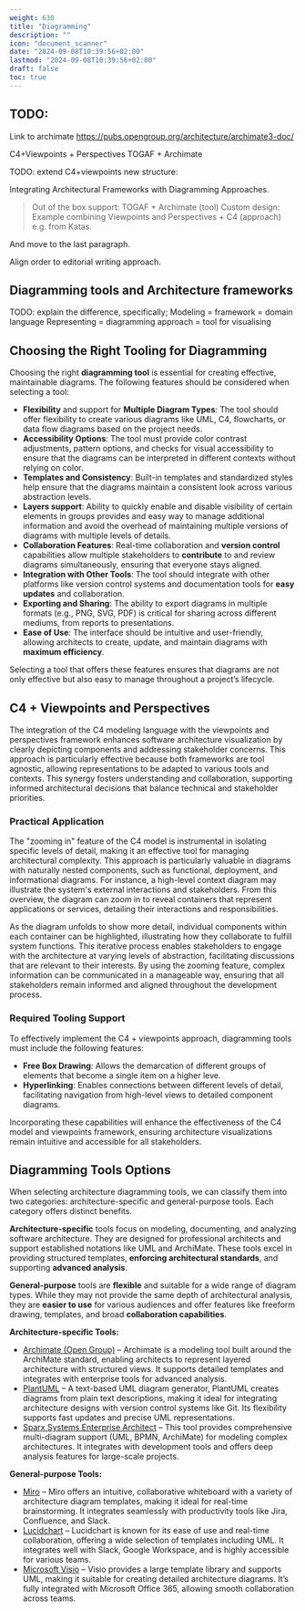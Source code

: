 ```yaml
---
weight: 630
title: "Diagramming"
description: ""
icon: "document_scanner"
date: "2024-09-08T10:39:56+02:00"
lastmod: "2024-09-08T10:39:56+02:00"
draft: false
toc: true
---
```


## TODO:

Link to archimate
https://pubs.opengroup.org/architecture/archimate3-doc/

C4+Viewpoints + Perspectives
TOGAF + Archimate

TODO: extend C4+viewpoints
new structure:

Integrating Architectural Frameworks with Diagramming Approaches.
> Out of the box support: TOGAF + Archimate (tool)
> Custom design: Example combining Viewpoints and Perspectives + C4 (approach) e.g. from Katas.

And move to the last paragraph.

Align order to editorial writing approach.

## Diagramming tools and Architecture frameworks

TODO: explain the difference, specifically;
Modeling = framework = domain language
Representing = diagramming approach = tool for visualising

## Choosing the Right Tooling for Diagramming

Choosing the right **diagramming tool** is essential for creating effective,
maintainable diagrams. The following features should be considered when
selecting a tool:
- **Flexibility** and support for **Multiple Diagram Types**: The tool should
  offer flexibility to create various diagrams like UML, C4, flowcharts, or data
  flow diagrams based on the project needs.
- **Accessibility Options**: The tool must provide color contrast adjustments,
  pattern options, and checks for visual accessibility to ensure that the
  diagrams can be interpreted in different contexts without relying on color.
- **Templates and Consistency**: Built-in templates and standardized styles help
  ensure that the diagrams maintain a consistent look across various abstraction
  levels.
- **Layers support**: Ability to quickly enable and disable visibility of
  certain elements in groups provides and easy way to manage additional
  information and avoid the overhead of maintaining multiple versions of
  diagrams with multiple levels of details.
- **Collaboration Features**: Real-time collaboration and **version control**
  capabilities allow multiple stakeholders to **contribute** to and review diagrams
  simultaneously, ensuring that everyone stays aligned.
- **Integration with Other Tools**: The tool should integrate with other platforms
  like version control systems and documentation tools for **easy updates** and
  collaboration.
- **Exporting and Sharing**: The ability to export diagrams in multiple formats
  (e.g., PNG, SVG, PDF) is critical for sharing across different mediums, from
  reports to presentations.
- **Ease of Use**: The interface should be intuitive and user-friendly, allowing
  architects to create, update, and maintain diagrams with **maximum
  efficiency**.

Selecting a tool that offers these features ensures that diagrams are not only
effective but also easy to manage throughout a project’s lifecycle.

## C4 + Viewpoints and Perspectives

The integration of the C4 modeling language with the viewpoints and perspectives
framework enhances software architecture visualization by clearly depicting
components and addressing stakeholder concerns. This approach is particularly
effective because both frameworks are tool agnostic, allowing representations to
be adapted to various tools and contexts. This synergy fosters understanding and
collaboration, supporting informed architectural decisions that balance
technical and stakeholder priorities.

### Practical Application

The "zooming in" feature of the C4 model is instrumental in isolating specific
levels of detail, making it an effective tool for managing architectural
complexity. This approach is particularly valuable in diagrams with naturally
nested components, such as functional, deployment, and informational diagrams.
For instance, a high-level context diagram may illustrate the system's external
interactions and stakeholders. From this overview, the diagram can zoom in to
reveal containers that represent applications or services, detailing their
interactions and responsibilities.

As the diagram unfolds to show more detail, individual components within each
container can be highlighted, illustrating how they collaborate to fulfill
system functions. This iterative process enables stakeholders to engage with the
architecture at varying levels of abstraction, facilitating discussions that are
relevant to their interests. By using the zooming feature, complex information
can be communicated in a manageable way, ensuring that all stakeholders remain
informed and aligned throughout the development process.

### Required Tooling Support

To effectively implement the C4 + viewpoints approach, diagramming tools must
include the following features:

- **Free Box Drawing**: Allows the demarcation of different groups of elements
  that become a single item on a higher leve.
- **Hyperlinking**: Enables connections between different levels of detail,
  facilitating navigation from high-level views to detailed component diagrams.

Incorporating these capabilities will enhance the effectiveness of the C4 model
and viewpoints framework, ensuring architecture visualizations remain intuitive
and accessible for all stakeholders.

## Diagramming Tools Options

When selecting architecture diagramming tools, we can classify them into two
categories: architecture-specific and general-purpose tools. Each category
offers distinct benefits.

**Architecture-specific** tools focus on modeling, documenting, and analyzing
software architecture. They are designed for professional architects and support
established notations like UML and ArchiMate. These tools excel in providing
structured templates, **enforcing architectural standards**, and supporting **advanced
analysis**.

**General-purpose** tools are **flexible** and suitable for a wide range of
diagram types. While they may not provide the same depth of architectural
analysis, they are **easier to use** for various audiences and offer features
like freeform drawing, templates, and broad **collaboration capabilities**.

**Architecture-specific Tools:**

- [Archimate (Open Group)](https://www.archimatetool.com/) – Archimate is a
  modeling tool built around the ArchiMate standard, enabling architects to
  represent layered architecture with structured views. It supports detailed
  templates and integrates with enterprise tools for advanced analysis.
- [PlantUML](https://plantuml.com/) – A text-based UML diagram generator,
  PlantUML creates diagrams from plain text descriptions, making it ideal for
  integrating architecture designs with version control systems like Git. Its
  flexibility supports fast updates and precise UML representations.
- [Sparx Systems Enterprise Architect](https://sparxsystems.com/products/ea/) –
  This tool provides comprehensive multi-diagram support (UML, BPMN, ArchiMate)
  for modeling complex architectures. It integrates with development tools and
  offers deep analysis features for large-scale projects.

**General-purpose Tools:**

- [Miro](https://miro.com/) – Miro offers an intuitive, collaborative
  whiteboard with a variety of architecture diagram templates, making it ideal
  for real-time brainstorming. It integrates seamlessly with productivity tools
  like Jira, Confluence, and Slack.
- [Lucidchart](https://www.lucidchart.com/pages/) – Lucidchart is known for its
  ease of use and real-time collaboration, offering a wide selection of
  templates including UML. It integrates well with Slack, Google Workspace, and
  is highly accessible for various teams.
- [Microsoft Visio](https://www.microsoft.com/en-us/microsoft-365/visio/flowchart-software) –
  Visio provides a large template library and supports UML, making it suitable
  for creating detailed architecture diagrams. It’s fully integrated with
  Microsoft Office 365, allowing smooth collaboration across teams.
